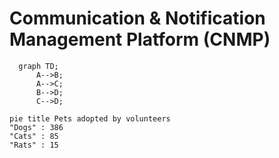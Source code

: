 # Communication & Notification Management Platform (CNMP)

```mermaid
  graph TD;
      A-->B;
      A-->C;
      B-->D;
      C-->D;
```

```mermaid
pie title Pets adopted by volunteers
"Dogs" : 386
"Cats" : 85
"Rats" : 15
```

